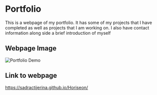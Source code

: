 # Portfolio

This is a webpage of my portfolio. It has some of my projects that I have completed as well as projects that I am working on. I also have contact information along side a brief introduction of myself

## Webpage Image

![Portfolio Demo](https://user-images.githubusercontent.com/20524736/113078839-873edd80-9199-11eb-8c47-f649cbc27c31.png)

## Link to webpage

https://sadractijerina.github.io/Horiseon/
